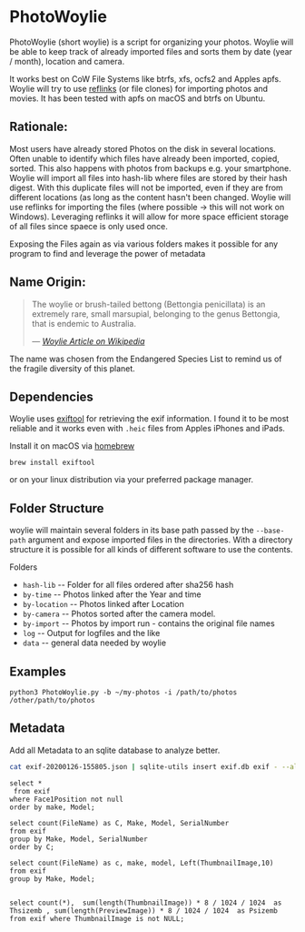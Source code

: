 # PhotoWoylie

PhotoWoylie (short woylie) is a script for organizing your photos. Woylie will be able to keep track of already imported
files and sorts them by date (year / month), location and camera.

It works best on CoW File Systems like btrfs, xfs, ocfs2 and Apples apfs. Woylie will try to use 
[reflinks](https://dev.to/robogeek/reflinks-vs-symlinks-vs-hard-links-and-how-they-can-help-machine-learning-projects-1cj4)
(or file clones) for importing photos and movies. It has been tested with apfs on macOS and btrfs on Ubuntu.

## Rationale:

Most users have already stored Photos on the disk in several locations. Often unable to identify which files have 
already been imported, copied, sorted. This also happens with photos from backups e.g. your smartphone. Woylie will 
import all files into hash-lib where files are stored by their hash digest. With this duplicate files will not be 
imported, even if they are from different locations (as long as the content hasn't been changed. Woylie will use 
reflinks for importing the files (where possible -> this will not work on Windows). Leveraging reflinks it will allow 
for more space efficient storage of all files since spaece is only used once. 

Exposing the Files again as via various folders makes it possible for any program to find and leverage the power of 
metadata

## Name Origin:

> The woylie or brush-tailed bettong (Bettongia penicillata) is an extremely rare, small marsupial, belonging to the
genus Bettongia, that is endemic to Australia.
>
> &mdash; <cite> [Woylie Article on Wikipedia](https://en.wikipedia.org/wiki/Woylie)</cite>

The name was chosen from the Endangered Species List to remind us of the fragile diversity of this planet.

## Dependencies 

Woylie uses [exiftool](https://exiftool.org/) for retrieving the exif information. I found it to be most reliable and 
it works even with `.heic` files from Apples iPhones and iPads. 

Install it on macOS via [homebrew](https://brew.sh/)
```
brew install exiftool
```
or on your linux distribution via your preferred package manager. 

## Folder Structure

woylie will maintain several folders in its base path passed by the `--base-path` argument and expose imported files 
in the directories. With a directory structure it is possible for all kinds of different software to use the contents.

Folders
 - `hash-lib` -- Folder for all files ordered after sha256 hash
 - `by-time` -- Photos linked after the Year and time
 - `by-location` -- Photos linked after Location
 - `by-camera` -- Photos sorted after the camera model.
 - `by-import` -- Photos by import run - contains the original file names
 - `log` -- Output for logfiles and the like
 - `data` -- general data needed by woylie

## Examples

```
python3 PhotoWoylie.py -b ~/my-photos -i /path/to/photos /other/path/to/photos
```


## Metadata

Add all Metadata to an sqlite database to analyze better.
```bash
cat exif-20200126-155805.json | sqlite-utils insert exif.db exif - --alter --pk FileName 
```

```sqlite
select *
 from exif 
where Face1Position not null
order by make, Model;

select count(FileName) as C, Make, Model, SerialNumber
from exif 
group by Make, Model, SerialNumber
order by C;

select count(FileName) as c, make, model, Left(ThumbnailImage,10)
from exif 
group by Make, Model;


select count(*),  sum(length(ThumbnailImage)) * 8 / 1024 / 1024  as Thsizemb , sum(length(PreviewImage)) * 8 / 1024 / 1024  as Psizemb  from exif where ThumbnailImage is not NULL;

```